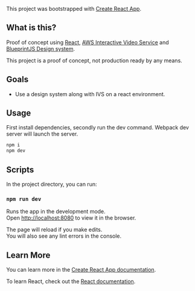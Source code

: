 This project was bootstrapped with [Create React App](https://github.com/facebook/create-react-app).

## What is this?
Proof of concept using [React](https://reactjs.org/), [AWS Interactive Video Service](https://aws.amazon.com/es/ivs/) and [BlueprintJS Design system](https://blueprintjs.com/).
 
This project is a proof of concept, not production ready by any means.

## Goals

- Use a design system along with IVS on a react environment.

## Usage
First install dependencies, secondly run the dev command. Webpack dev server will launch the server.

```bash
npm i 
npm dev
```

## Scripts

In the project directory, you can run:

### `npm run dev`

Runs the app in the development mode.<br />
Open [http://localhost:8080](http://localhost:8080/demo.html) to view it in the browser.

The page will reload if you make edits.<br />
You will also see any lint errors in the console.

## Learn More

You can learn more in the [Create React App documentation](https://facebook.github.io/create-react-app/docs/getting-started).

To learn React, check out the [React documentation](https://reactjs.org/).
